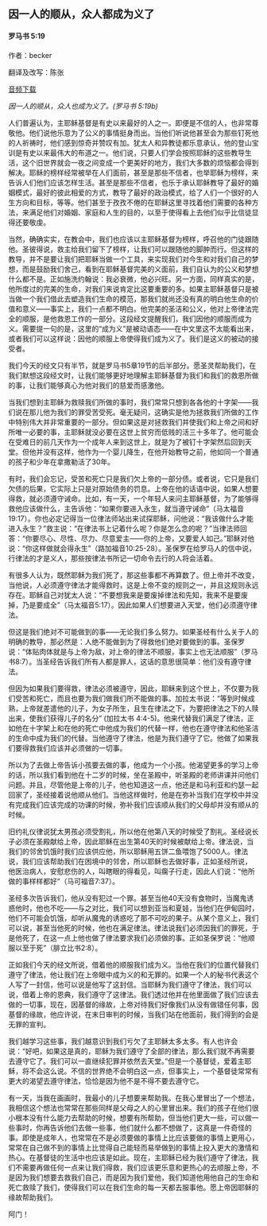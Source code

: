 ﻿## 因一人的顺从，众人都成为义了

#### 罗马书 5:19

作者：becker

翻译及改写：陈张

[音频下载](https://link.jscdn.cn/1drv/aHR0cHM6Ly8xZHJ2Lm1zL3UvcyFBaW5LWUhaYVJhLW5sazdKbTN4d2Q5NlB3NnByP2U9bTkxNFV5.mp3)  

*因一人的顺从，众人也成为义了。(罗马书 5:19b)*

人们普遍认为，主耶稣基督是有史以来最好的人之一。即便是不信的人，也非常尊敬他。他们说他乐意为了公义的事情挺身而出。当他们听说他甚至会为那些钉死他的人祈祷时，他们感到惊奇并赞叹有加。犹太人和异教徒都乐意承认，他的登山宝训是有史以来最伟大的布道之一。他们说，只要人们学会按照耶稣的这些教导生活，这个旧世界就会一夜之间变成一个更美好的地方，我们大多数的烦恼都会得到解决。耶稣的榜样经常被举在人们面前，甚至是那些不信者，也举耶稣为榜样，来告诉人们他们应该怎样生活。甚至是那些不信者，也乐于承认耶稣教导了最好的婚姻模式，最好的彼此相爱的方式，教导了最好的政治模式，给了人们一个很好的人生方向和目标，等等。他们甚至于孜孜不倦的在耶稣这里寻找着他们需要的各种方法，来满足他们对婚姻、家庭和人生的目的，以至于使得看上去他们似乎比信徒显得还要敬虔。

当然，确确实实，在教会中，我们也应该以主耶稣基督为榜样，呼召他的门徒跟随他。圣彼得说，救主给我们留下了榜样，让我们可以跟随他的脚肿而行。但这样的教导，并不是要让我们把耶稣当做一个工具，来实现我们对今生和对我们自己的梦想，而是鼓励我们舍己，看到在耶稣基督完美的义面前，我们自认为的公义和梦想什么都不是。正如施洗约翰说：我必衰微，他必兴旺。另一方面，同样真实的是，他所度过的完美的生命，对我们来说肯定比这要重要的多。如果主耶稣基督只是被当做一个我们借此去塑造我们生命的模范，那我们就尚还没有真的明白他生命的价值和意义——事实上，我们一点都不明白。他完美的圣洁和公义，他对上帝律法完全的顺服，是他救恩工作的一部分。这段经文提醒我们，我们因他的顺服而成为义。需要提一句的是，这里的“成为义”是被动语态——在中文里这不太能看出来，或者我们可以这样说：因他的顺服上帝使得我们成为义了。我们是这义的被动的接受者。

我们今天的经文只有半节，就是罗马书5章19节的后半部分。愿圣灵帮助我们，在我们默想这段经文时，让我们能够更好地理解主耶稣基督为我们和我们的救恩所做的事，让我们能够真心为他对我们的慈爱而感激他。

当我们想到主耶稣为救赎我们所做的事时，我们常常只想到各各他的十字架——我们说在那儿他为我们的罪受苦受死。毫无疑问，这确实是他为拯救我们所做的工作中特别伟大并非常重要的一部分。但如果这是对拯救我们并使我们和上帝之间和好所唯一必要的事，主耶稣就没必要在这世上贫穷而低贱的活三十多年了。他可能会在受难日的前几天作为一个成年人来到这世上，就是为了被钉十字架然后回到天堂。但他并没有这样，他作为一个婴儿降生，在他开始教导之前，他如同一个普通的孩子和少年在拿撒勒活了30年。

有时，我们会忘记，受苦和死亡只是我们欠上帝的一部分债。或者说，它只是我们欠债的后果，它实际上只是对原始债务的罚息。上帝在他的话语中说，如果人想要得救，就必须遵守诫命。比如，有一天，一个年轻人来问主耶稣基督，为了能够得救他应该做什么，主告诉他：“如果你要进入永生，就当遵守诫命”（马太福音19:17）。你也必定记得当一位律法师站出来试探耶稣，问他说：“我该做什么才能进入永生？”救主说：“在律法书上记着什么呢？你是怎么念的呢？”当律法师回答：“你要尽心、尽性、尽力、尽意爱主——你的上帝，又要爱人如己。”耶稣对他说：“你这样做就会得永生”（路加福音10:25-28）。圣保罗在给罗马人的信中说，行律法的才是义人，那些按律法书所记一切命令去行的人将会活着。

有很多人认为，既然耶稣为我们死了，那这些事都不再算数了。但上帝并不改变，当他说，人必须遵守律法才能得救时，这是上帝不变的规则之一，并且这规则永远存在。耶稣自己对犹太人说：“不要想我来是要废掉律法和先知，我来不是要废掉，乃是要成全”（马太福音5:17）。因此如果人们想要进入天堂，他们必须遵守律法。

但这是我们绝对不可能做到的事——无论我们多么努力。如果圣经有什么关于人的明确的教导，那必然是：人绝不能做到为了得救他们绝对要做到的事。圣保罗说：“体贴肉体就是与上帝为敌，对上帝的律法不顺服，事实上也无法顺服”（罗马书8:7）。当圣经告诉我们所有人都是罪人，这话的意思很简单：他们没有遵守律法。

但因为如果我们要得救，律法必须被遵守，因此，耶稣来到这个世上，不仅要为我们受苦和死亡，而且也要为我们做我们所不能做的事。加拉太书说：“等到时候成熟，上帝就差遣他的儿子，为女子所生，且生在律法之下，为要把律法之下的人赎出来，使我们获得儿子的名分” (加拉太书 4:4-5)。他来代替我们满足了律法，正如他在十字架上和在他的死亡中他成为我们的代替一样，他也在遵守律法和他圣洁的生命中成为我们的代替。当他遵守了律法，他是为我们遵守了它。他做了如果我们要得救我们应该并必须做的一切事。

所以为了去做上帝告诉小孩要去做的事，他成为一个小孩。他渴望更多的学习上帝的话，所以我们看到他在十二岁的时候，坐在圣殿中，听圣殿的老师讲课并问他们问题。并且，尽管他是上帝的儿子，他也知道这一点，他还是和马利亚和约瑟一起回家了，圣经接着说他顺从他们。当他这样做时，他是在弥补当我们在学校中并没有完成我们应该完成的功课的时候，弥补我们应该顺从我们的父母却并没有顺从的时候。

旧约礼仪律说犹太男孩必须受割礼，所以他在他第八天的时候受了割礼。圣经说长子必须在圣殿献给上帝，因此耶稣在出生第40天的时候被献给上帝。律法说，当我们的邻舍饥饿时我们应该供应他，所以耶稣用五饼二鱼喂饱了5000人。律法说，我们应该帮助我们在困境中的邻舍，所以耶稣也去做好事，正如圣经所说， 他医治病人，安慰悲伤的人，叫瞎眼的得看见，叫瘸子行走，因此人们说：“他所做的事样样都好”（马可福音7:37）。

圣经多次告诉我们，他从没有犯过一个罪。甚至当他40天没有食物时，当魔鬼诱惑他时，他也不吃——与之对比，我们可以想到亚当和夏娃，当他们在伊甸园时，他们不可能会饥饿，却听从魔鬼的诱惑吃了那不可吃的果子。从某个意义上，我们可以说，甚至当他死的时候，他也在满足律法。律法说我们必须因我们的罪死，于是他死了，在这一点上他也做了律法要求我们必须做的事。正如圣保罗说：“他顺服以至于死”（腓立比书2:8）。

正如我们今天的经文所说，借着他的顺服我们成为义。当他在我们的位置代替我们遵守了律法，他让我们在上帝眼中成为义的和无罪的。如果一个人的秘书代表这个人写了一封信，他可以说是他写了这封信。当耶稣为我们遵守了律法，我们可以说，借着上帝的恩典，我们遵守了这律法。我们透过他并在他里面做了我们应该去做的一切事，现在，因基督的缘故，上帝对待我们好像我们从没有做错任何事，因基督的缘故，他应许说，在末日审判的时候，当我们站在他面前，我们得到的会是无罪的宣判。

我们越学习这些事，我们越意识到我们亏欠了主耶稣太多太多。有人也许会说：“好吧，如果这是真的，耶稣为我们遵守了全部的律法，那么我们就不再需要去遵守它了。我们可以一直继续犯罪并依然去天堂。”但是一个基督徒，爱着主耶稣，将不会这么说。不信的世界绝不会明白这一点，但事实上，一个基督徒常常有更大的渴望去遵守律法，恰恰是因为他不是不得不要去遵守它。

有一天，当我在画画时，我最小的儿子想要来帮助我。在我心里冒出了一个想法，我相信这个想法也常常在那些同样是父母之人的心里冒出来。我们的孩子在他们很小根本没有什么能力去帮助的时候，想要有所帮助，但当他们更大一些，可以做一些事时，你再告诉他们去做一些事，他们就什么都不想做了，这真是一件奇怪的事。即使是成年人，也常常在不是必须要做的事情上比应该要做的事情上更用心，常常在自己做不到的事情上比觉得自己能轻而易举做到的事情上投入更大的激情和热心。在基督徒的生活中也应该是如此。现在，主耶稣已经为我们遵守了律法，我们不需要再做任何一点来让我们得救，我们应该更乐意和更热心的去顺服上帝，不是因为我们想要去救我们自己，而是因为我们爱他，我们知道他用他自己的生命和死亡救赎了我们，使得我们可以在我们生命的每一天都去服事他。愿上帝因耶稣的缘故帮助我们。

阿门！